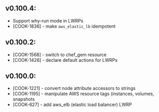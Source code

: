 ## v0.100.4:

* Support why-run mode in LWRPs
* [COOK-1836] - make `aws_elastic_lb` idempotent

## v0.100.2:

* [COOK-1568] - switch to chef_gem resource
* [COOK-1426] - declare default actions for LWRPs

## v0.100.0:

* [COOK-1221] - convert node attribute accessors to strings
* [COOK-1195] - manipulate AWS resource tags (instances, volumes,
  snapshots
* [COOK-627] - add aws_elb (elastic load balancer) LWRP
